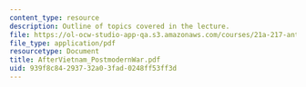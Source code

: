 ```yaml
---
content_type: resource
description: Outline of topics covered in the lecture.
file: https://ol-ocw-studio-app-qa.s3.amazonaws.com/courses/21a-217-anthropology-of-war-and-peace-fall-2004/939f8c84293732a03fad0248ff53ff3d_AfterVietnam_PostmodernWar.pdf
file_type: application/pdf
resourcetype: Document
title: AfterVietnam_PostmodernWar.pdf
uid: 939f8c84-2937-32a0-3fad-0248ff53ff3d
---
```

